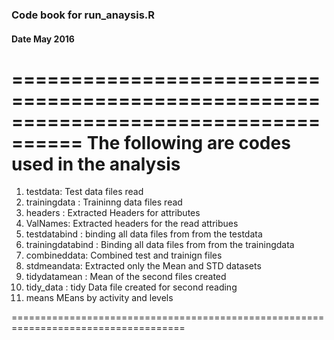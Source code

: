 ### Code book for run_anaysis.R
#### Date May 2016
====================================================================================
                      The following are codes used in the analysis 
====================================================================================
1. testdata:       Test data files read
2. trainingdata :  Traininng data files read
3. headers :       Extracted Headers for attributes 
4. ValNames:       Extracted headers for the read attribues 
5. testdatabind :  binding all data files from from the testdata
6. trainingdatabind : Binding all data files from from the trainingdata
7. combineddata:   Combined test and trainign files
8. stdmeandata:    Extracted only the Mean and STD datasets
9. tidydatamean : Mean of the second files created
10. tidy_data   : tidy Data file created for second reading
11. means       MEans by activity and levels

====================================================================================